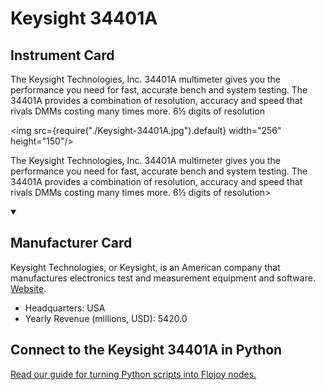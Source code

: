 
# Keysight 34401A

## Instrument Card

<div className="flex">

<div>

The Keysight Technologies, Inc. 34401A multimeter gives you the performance you need for fast, accurate bench and system testing. The 34401A provides a combination of resolution, accuracy and speed that rivals DMMs costing many times more. 6½ digits of resolution

</div>

<img src={require("./Keysight-34401A.jpg").default} width="256" height="150"/>

</div>

The Keysight Technologies, Inc. 34401A multimeter gives you the performance you need for fast, accurate bench and system testing. The 34401A provides a combination of resolution, accuracy and speed that rivals DMMs costing many times more. 6½ digits of resolution>

<details open>
<summary><h2>Manufacturer Card</h2></summary>

Keysight Technologies, or Keysight, is an American company that manufactures electronics test and measurement equipment and software. <a href="https://www.keysight.com/us/en/home.html">Website</a>.

<ul>
  <li>Headquarters: USA</li>
  <li>Yearly Revenue (millions, USD): 5420.0</li>
</ul>
</details>

## Connect to the Keysight 34401A in Python

[Read our guide for turning Python scripts into Flojoy nodes.](https://docs.flojoy.ai/custom-nodes/creating-custom-node/)


